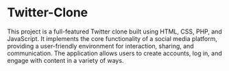 # Twitter-Clone
This project is a full-featured Twitter clone built using HTML, CSS, PHP, and JavaScript. It implements the core functionality of a social media platform, providing a user-friendly environment for interaction, sharing, and communication. The application allows users to create accounts, log in, and engage with content in a variety of ways.
